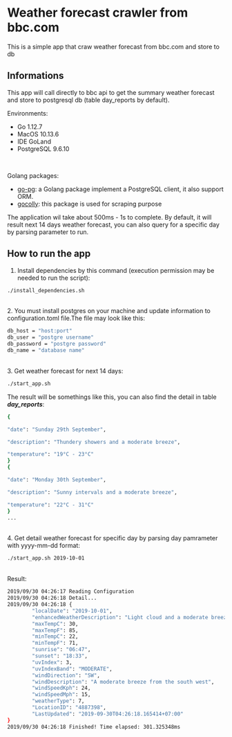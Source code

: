 # Weather forecast crawler from bbc.com

This is a simple app that craw weather forecast from bbc.com and store to db 

## Informations

This app will call directly to bbc api to get the summary weather forecast and store to postgresql db (table day_reports by default).<br>

Environments:
* Go 1.12.7
* MacOS 10.13.6
* IDE GoLand
* PostgreSQL 9.6.10
<br/>

Golang packages: <br/>
* [go-pg](https://github.com/go-pg/pg): a Golang package implement a PostgreSQL client, it also support ORM.
* [gocolly](https://github.com/gocolly/colly): this package is used for scraping purpose


The application wil take about 500ms - 1s to complete. By default, it will result next 14 days weather forecast, you can also query
for a specific day by parsing parameter to run.
## How to run the app
1. Install dependencies by this command (execution permission may be needed to run the script):
```bash
./install_dependencies.sh
```
<br/>
2. You must install postgres on your machine and update information to configuration.toml file.The file may look like this:

```bash
db_host = "host:port"
db_user = "postgre username"
db_password = "postgre password"
db_name = "database name"
```
<br/>
3. Get weather forecast for next 14 days:

```bash
./start_app.sh
```
The result will be somethings like this, you can also find the detail in table _**day_reports**_:

```bash
{

"date": "Sunday 29th September",

"description": "Thundery showers and a moderate breeze",

"temperature": "19°C - 23°C"
}
{

"date": "Monday 30th September",

"description": "Sunny intervals and a moderate breeze",

"temperature": "22°C - 31°C"
}
...

```
<br>
4. Get detail weather forecast for specific day by parsing day pamrameter with yyyy-mm-dd format:

```bash
./start_app.sh 2019-10-01
```
<br/>
Result:

```bash
2019/09/30 04:26:17 Reading Configuration
2019/09/30 04:26:18 Detail...
2019/09/30 04:26:18 {
        "localDate": "2019-10-01",
        "enhancedWeatherDescription": "Light cloud and a moderate breeze",
        "maxTempC": 30,
        "maxTempF": 85,
        "minTempC": 22,
        "minTempF": 71,
        "sunrise": "06:47",
        "sunset": "18:33",
        "uvIndex": 3,
        "uvIndexBand": "MODERATE",
        "windDirection": "SW",
        "windDescription": "A moderate breeze from the south west",
        "windSpeedKph": 24,
        "windSpeedMph": 15,
        "weatherType": 7,
        "LocationID": "4887398",
        "LastUpdated": "2019-09-30T04:26:18.165414+07:00"
}
2019/09/30 04:26:18 Finished! Time elapsed: 301.325348ms

```
